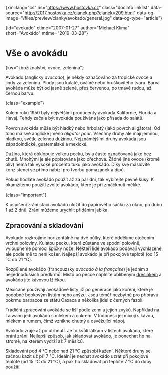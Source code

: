 
{xml:lang="cs" ns="https://www.hostovka.cz" class="docinfo linklist" data-source="http://2017.hostovka.cz/clanek.php?clanek=209.html" data-og-image="/files/preview/clanky/avokado/general.jpg" data-og-type="article"}

{id="avokado" ctime="2007-01-27" author="Michael Klíma" short="Avokádo" mtime="2019-03-28"}

# Vše o avokádu

<!-- generated attribute kw by user_udpatekw.sh on 2019-03-11, do not edit -->

{kw="zbožíznalství, ovoce, zelenina"}

Avokádo (anglicky _avocado_), je někdy označováno za tropické ovoce a jindy za zeleninu. Plody jsou kulaté, oválné nebo hruškovitého tvaru. Barva avokáda může být od jasně zelené, přes červenou, po tmavě rudou, až černou barvu.

{class="example"}

Kolem roku 1950 byly největšími producenty avokáda Kalifornie, Florida a Havaj. Tehdy začala být avokáda používána jako přísada do salátů.

Povrch avokáda může být hladký nebo hrbolatý (jako povrch aligátora). Od toho má své anglické jméno _aligator pear_. Všechny druhy ale mají jemnou, hladkou, světle zelenou dužinou. Nejznámějšími druhy avokáda jsou západoindické, guatemalské a mexické.

Dužina, která obklopuje velkou pecku, byla často označovaná jako bez chutě. Mnohými je ale popisována jako ořechová. Žádné jiné ovoce (kromě oliv) nemá tak vysoké procento tuku jako avokádo. Díky své máslovité konzistenci se přímo nabízí pro tvorbu pomazánek a dipů.

Pokud hodláte avokádo použít až za pár dní, tak vybírejte pevné kusy. K okamžitému použití zvolte avokádo, které je při zmáčknutí měkké.

{class="important"}

K uspíšení zrání stačí avokádo uložit do papírového sáčku za okno, po dobu 1 až 2 dnů. Zrání můžeme urychlit přidáním jablka.

## Zpracování a skladování

Avokádo rozkrojíme horizontálně na dvě půlky, které oddělíme otočením vrchní poloviny. Kulatou pecku, která zůstane ve spodní polovině, vyloupneme pomocí špičky nože. Někteří lidé avokádo podávají vychlazené, ale podle mě to není košer. Nejlepší avokádo je při pokojové teplotě (od 15 °C do 21 °C).

Rozpůlené avokádo (francouzsky _avocado à la française_) je jedním z nejjednodušších předkrmů. Místo po pecce naplníte oblíbeným [dresinkem][1] a avokádo jíte kávovou lžičkou.

Mexičané používají avokádové listy již po generace jako koření, které je podobné bobkovým listům nebo anýzu. Jsou téměř nezbytné pro přípravu pokrmu barbacoa ze státu Oaxaca a několika jídel z černých fazolí.

Tradiční zpracování avokáda se liší podle zemí a jejich zvyků. Například na Taiwanu jedí avokádo s mlékem a cukrem. V Indonésii jej mixují s kávou, mlékem a rumem, čímž vznikne chutný a osvěžující nápoj.

Avokádo zraje až po utrhnutí. Je to kvůli látkám v listech avokáda, které brání zrání. Nejlepší způsob, jak skladovat avokádo, je ponechat ho na stromě, na kterém vydrží až 7 měsíců.

Skladování pod 4 °C nebo nad 21 °C způsobí kažení. Některé druhy se začnou kazit už při 7 °C. Ideální je nechat avokádo uzrát při pokojové teplotě (od 15 °C do 21 °C), a pak ho skladovat při teplotě 7 °C do doby použití.

 [1]: /zalivka_dresink


